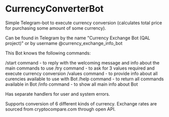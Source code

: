 # CurrencyConverterBot

Simple Telegram-bot to execute currency conversion (calculates total price for purchasing some amount of some currency).

Can be found in Telegram by the name "Currency Exchange Bot (QAL project)" or by username @currency_exchange_info_bot

This Bot knows the following commands:

/start command - to reply with the welcoming message and info about the main commands to use
/try command - to ask for 3 values required and execute currency conversion
/values command - to provide info about all curencies available to use with Bot
/help command - to return all commands available in Bot
/info command - to show all main info about Bot

Has separate handlers for user and system errors. 

Supports conversion of 6 different kinds of currency. Exchange rates are sourced from cryptocompare.com through open API.

